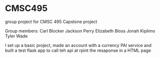 # CMSC495
group project for CMSC 495 Capstone project


Group members:
Carl Blocker
Jackson Perry
Elizabeth Bloss
Jonah Kiplimo
Tyler Wade

I set up a basic project, made an account with a currency PAI service and built a test flask app to call teh api at rpint the resaponse in a HTML page
